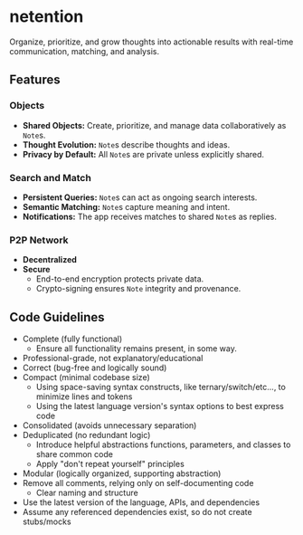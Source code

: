 # netention

Organize, prioritize, and grow thoughts into actionable results with real-time communication, matching, and analysis.

## Features

### Objects

- **Shared Objects:** Create, prioritize, and manage data collaboratively as `Note`s.
- **Thought Evolution:** `Note`s describe thoughts and ideas.
- **Privacy by Default:** All `Note`s are private unless explicitly shared.

### Search and Match

- **Persistent Queries:** `Note`s can act as ongoing search interests.
- **Semantic Matching:** `Note`s capture meaning and intent.
- **Notifications:** The app receives matches to shared `Note`s as replies.

### P2P Network

- **Decentralized**
- **Secure**
    - End-to-end encryption protects private data.
    - Crypto-signing ensures `Note` integrity and provenance.

## Code Guidelines

- Complete (fully functional)
    - Ensure all functionality remains present, in some way.
- Professional-grade, not explanatory/educational
- Correct (bug-free and logically sound)
- Compact (minimal codebase size)
    - Using space-saving syntax constructs, like ternary/switch/etc..., to minimize lines and tokens
    - Using the latest language version's syntax options to best express code
- Consolidated (avoids unnecessary separation)
- Deduplicated (no redundant logic)
    - Introduce helpful abstractions functions, parameters, and classes to share common code
    - Apply "don't repeat yourself" principles
- Modular (logically organized, supporting abstraction)
- Remove all comments, relying only on self-documenting code
    - Clear naming and structure
- Use the latest version of the language, APIs, and dependencies
- Assume any referenced dependencies exist, so do not create stubs/mocks